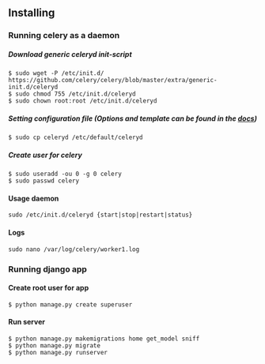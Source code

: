 ## Installing

### Running celery as a daemon

##### Download generic celeryd init-script
```
$ sudo wget -P /etc/init.d/ https://github.com/celery/celery/blob/master/extra/generic-init.d/celeryd
$ sudo chmod 755 /etc/init.d/celeryd
$ sudo chown root:root /etc/init.d/celeryd
```

##### Setting configuration file (Options and template can be found in the [docs](http://docs.celeryproject.org/en/3.1/tutorials/daemonizing.html))
```
$ sudo cp celeryd /etc/default/celeryd
```

##### Create user for celery
```
$ sudo useradd -ou 0 -g 0 celery
$ sudo passwd celery
```
#### Usage daemon
```
sudo /etc/init.d/celeryd {start|stop|restart|status}
```
#### Logs
```
sudo nano /var/log/celery/worker1.log
```

### Running django app

#### Create root user for app
```
$ python manage.py create superuser
```
#### Run server
```
$ python manage.py makemigrations home get_model sniff
$ python manage.py migrate
$ python manage.py runserver
```